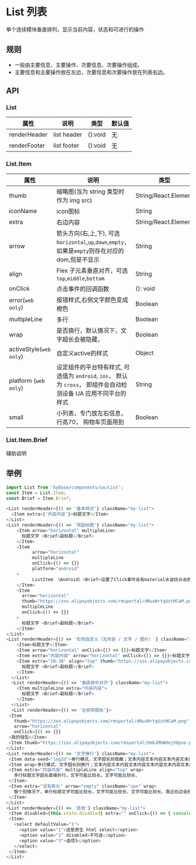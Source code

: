 # List 列表

单个连续模块垂直排列，显示当前内容，状态和可进行的操作

## 规则
- 一般由主要信息、主要操作、次要信息、次要操作组成。
- 主要信息和主要操作放在左边，次要信息和次要操作放在列表右边。

## API

### List
属性 | 说明 | 类型 | 默认值
----|-----|------|------
| renderHeader | list header | ():void | 无 |
| renderFooter | list footer | ():void | 无 |

### List.Item

属性 | 说明 | 类型 | 默认值
----|-----|------|------
| thumb       | 缩略图(当为 string 类型时作为 img src)  | String/React.Element |  无  |
| iconName    | icon图标 | String |  无  |
| extra      | 右边内容        | String/React.Element |  无  |
| arrow      | 箭头方向(右,上,下), 可选`horizontal`,`up`,`down`,`empty`，如果是`empty`则存在对应的dom,但是不显示   | String |   无  |
| align    |    Flex 子元素垂直对齐，可选`top`,`middle`,`bottom`  | String   | `middle` |
| onClick    | 点击事件的回调函数 | (): void |  无  |
| error(`web only`)    | 报错样式,右侧文字颜色变成橙色 | Boolean  | `false`  |
| multipleLine    | 多行 | Boolean  | `false`  |
| wrap    | 是否换行，默认情况下，文字超长会被隐藏， | Boolean  | `false`  |
| activeStyle(`web only`)    | 自定义active的样式 | Object  |   |
| platform (`web only`) |  设定组件的平台特有样式, 可选值为 `android`, `ios`， 默认为 `cross`， 即组件会自动检测设备 UA 应用不同平台的样式    | String | `'cross'`|
| small |  小列表，专门放左右信息，行高70， 购物车页面用到   | Boolean | `false`|

### List.Item.Brief

辅助说明

## 举例
```js
import List from 'kyBase/components/ux/List';
const Item = List.Item;
const Brief = Item.Brief;

<List renderHeader={() => '基本样式'} className="my-list">
  <Item extra={'内容内容'}>标题文字</Item>
</List>
<List renderHeader={() => '带副标题'} className="my-list">
    <Item arrow="horizontal" multipleLine>
      标题文字 <Brief>副标题</Brief>
    </Item>
    <Item
          arrow="horizontal"
          multipleLine
          onClick={() => {}}
          platform="android"
    >
          ListItem （Android）<Brief>设置了Click事件会有material水波纹点击效果</Brief>
    </Item>
    <Item
      arrow="horizontal"
      thumb="https://zos.alipayobjects.com/rmsportal/dNuvNrtqUztHCwM.png"
      multipleLine
      onClick={() => {}}
    >
      标题文字 <Brief>副标题</Brief>
    </Item>
</List>
<List renderHeader={() => '右侧自定义（无内容 / 文字 / 图片）'} className="my-list">
    <Item>标题文字</Item>
    <Item arrow="horizontal" onClick={() => {}}>标题文字</Item>
    <Item extra="内容内容" arrow="horizontal" onClick={() => {}}>标题文字</Item>
    <Item extra="10:30" align="top" thumb="https://zos.alipayobjects.com/rmsportal/dNuvNrtqUztHCwM.png" multipleLine>
      标题文字 <Brief>副标题</Brief>
    </Item>
  </List>
  <List renderHeader={() => '垂直居中对齐'} className="my-list">
    <Item multipleLine extra="内容内容">
      标题文字 <Brief>副标题</Brief>
    </Item>
  </List>
  <List renderHeader={() => '左侧带图标'}>
 <Item
   thumb="https://zos.alipayobjects.com/rmsportal/dNuvNrtqUztHCwM.png"
   arrow="horizontal"
   onClick={() => {}}
 >我的钱包</Item>
 <Item thumb="https://zos.alipayobjects.com/rmsportal/UmbJMbWOejVOpxe.png" arrow="horizontal">我的花销占比</Item>
</List>
<List renderHeader={() => '文字换行'} className="my-list">
 <Item data-seed="logId">单行模式，文字超长则隐藏；文本内容文本内容文本内容文本内容</Item>
 <Item wrap>多行模式，文字超长则换行；文本内容文本内容文本内容文本内容文本内容文本内容</Item>
 <Item extra="内容内容" multipleLine align="top" wrap>
   多行标题文字超长直接折行，文字可能比较长、文字可能比较长、
 </Item>
 <Item extra="没有箭头" arrow="empty" className="spe" wrap>
   极个别情况下，单行标题文字可能比较长，文字可能比较长、文字可能比较长、靠近右边会折行
 </Item>
</List>
<List renderHeader={() => '其他'} className="my-list">
 <Item disabled={this.state.disabled} extra="" onClick={() => { console.log('click', this.state.disabled); this.setState({ disabled: true }); }}>点击禁用</Item>
 <Item>
   <select defaultValue="1">
     <option value="1">这是原生 html select</option>
     <option value="2" disabled>不可选</option>
     <option value="3">选项3</option>
   </select>
 </Item>
</List>
```
